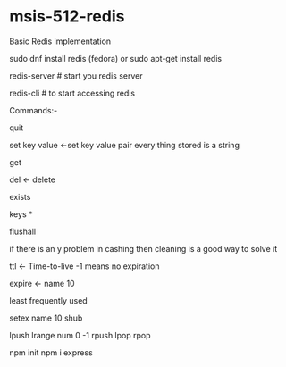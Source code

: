 # msis-512-redis
Basic Redis implementation

sudo dnf install redis (fedora)
or 
sudo apt-get install redis

redis-server # start you redis server

redis-cli # to start accessing redis

Commands:-

quit

set key value <-set key value pair 
every thing stored is a string

get

del <- delete 


exists


keys *


flushall

if there is an y problem in cashing then cleaning is a good way to solve it


ttl <- Time-to-live 
-1 means no expiration

expire <- name 10

least frequently used

setex name 10 shub


lpush
lrange num 0 -1
rpush
lpop 
rpop

npm init
npm i express